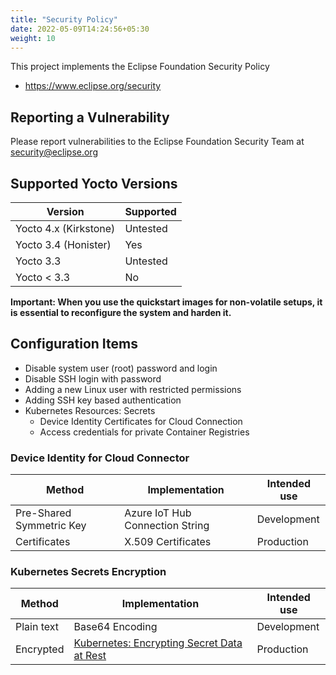 ```yaml
---
title: "Security Policy"
date: 2022-05-09T14:24:56+05:30
weight: 10
---
```


This project implements the Eclipse Foundation Security Policy

* https://www.eclipse.org/security

## Reporting a Vulnerability

Please report vulnerabilities to the Eclipse Foundation Security Team at
security@eclipse.org

## Supported Yocto Versions

| Version                 | Supported          |
| ----------------------- | ------------------ |
| Yocto 4.x (Kirkstone)   | Untested           |
| Yocto 3.4 (Honister)    | Yes                |
| Yocto 3.3               | Untested           |
| Yocto < 3.3             | No                 |

**Important: When you use the quickstart images for non-volatile setups, it is essential to reconfigure the system and harden it.**

## Configuration Items

- Disable system user (root) password and login
- Disable SSH login with password
- Adding a new Linux user with restricted permissions
- Adding SSH key based authentication
- Kubernetes Resources: Secrets
  - Device Identity Certificates for Cloud Connection
  - Access credentials for private Container Registries

### Device Identity for Cloud Connector

| Method         | Implementation | Intended use                 |
| -------------- | -------------- | ---------------------------- |
| Pre-Shared Symmetric Key | Azure IoT Hub Connection String | Development |
| Certificates | X.509 Certificates | Production |

### Kubernetes Secrets Encryption

| Method       | Implementation | Intended use                 |
| ------------ | -------------- | ---------------------------- |
| Plain text   | Base64 Encoding | Development |
| Encrypted    | [Kubernetes: Encrypting Secret Data at Rest](https://kubernetes.io/docs/tasks/administer-cluster/encrypt-data/) | Production |
